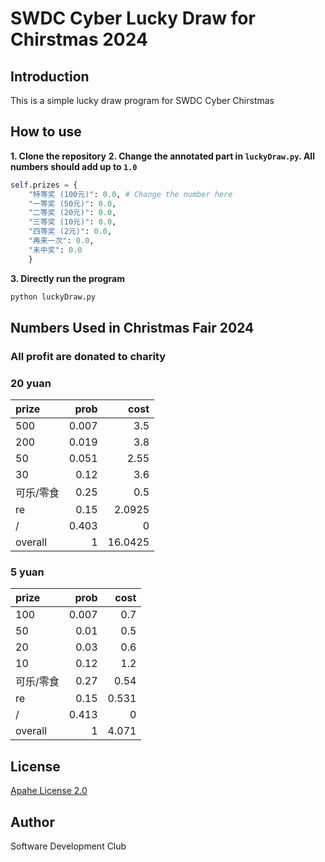 # SWDC Cyber Lucky Draw for Chirstmas 2024
## Introduction
This is a simple lucky draw program for SWDC Cyber Chirstmas
## How to use
**1. Clone the repository**
**2. Change the annotated part in ```luckyDraw.py```. All numbers should add up to ```1.0```**
    
```python
self.prizes = {
    "特等奖 (100元)": 0.0, # Change the number here
    "一等奖 (50元)": 0.0,
    "二等奖 (20元)": 0.0,
    "三等奖 (10元)": 0.0,
    "四等奖 (2元)": 0.0,
    "再来一次": 0.0,
    "未中奖": 0.0
    }
```
**3. Directly run the program**
```bash
python luckyDraw.py
```
## Numbers Used in Christmas Fair 2024
### All profit are donated to charity
### 20 yuan 
| prize     |   prob |    cost |
|:----------|-------:|--------:|
| 500       |  0.007 |  3.5    |
| 200       |  0.019 |  3.8    |
| 50        |  0.051 |  2.55   |
| 30        |  0.12  |  3.6    |
| 可乐/零食 |  0.25  |  0.5    |
| re        |  0.15  |  2.0925 |
| /         |  0.403 |  0      |
| overall   |  1     | 16.0425 |

### 5 yuan
| prize     |   prob |   cost |
|:----------|-------:|-------:|
| 100       |  0.007 |  0.7   |
| 50        |  0.01  |  0.5   |
| 20        |  0.03  |  0.6   |
| 10        |  0.12  |  1.2   |
| 可乐/零食 |  0.27  |  0.54  |
| re        |  0.15  |  0.531 |
| /         |  0.413 |  0     |
| overall   |  1     |  4.071 |
## License
[Apahe License 2.0](https://www.apache.org/licenses/LICENSE-2.0)

## Author
Software Development Club